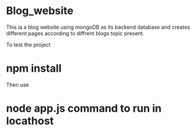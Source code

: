 # Blog_website

This ia a blog website using mongoDB as its backend database and creates different pages according to diffrent blogs topic present.

To test the project 

# npm install

Then use 
 
# node app.js command to run in locathost
